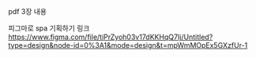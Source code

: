 pdf 3장 내용

피그마로 spa 기획하기 링크
https://www.figma.com/file/tiPrZyoh03v17dKKHqQ7Ij/Untitled?type=design&node-id=0%3A1&mode=design&t=mpWmMOpEx5GXzfUr-1
